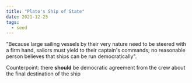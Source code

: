 ```yaml
---
title: "Plato's Ship of State"
date: 2021-12-25
tags:
  - seed
---
```


"Because large sailing vessels by their very nature need to be steered with a firm hand, sailors must yield to their captain's commands; no reasonable person believes that ships can be run democratically".

Counterpoint: there **should** be democratic agreement from the crew about the final destination of the ship
